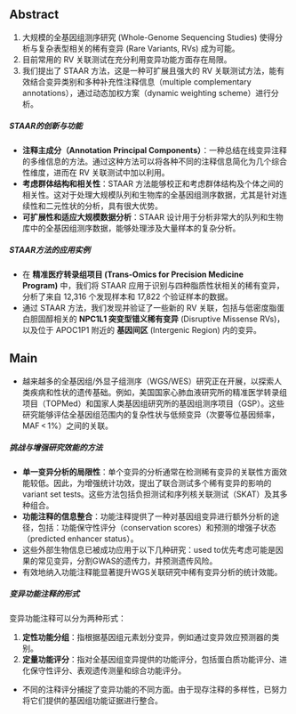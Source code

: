 ## Abstract
1. 大规模的全基因组测序研究 (Whole-Genome Sequencing Studies) 使得分析与复杂表型相关的稀有变异 (Rare Variants, RVs) 成为可能。
2. 目前常用的 RV 关联测试在充分利用变异功能方面存在局限。
3. 我们提出了 STAAR 方法，这是一种可扩展且强大的 RV 关联测试方法，能有效结合变异类别和多种补充性注释信息（multiple complementary annotations），通过动态加权方案（dynamic weighting scheme）进行分析。
##### STAAR的创新与功能
- **注释主成分（Annotation Principal Components）**：一种总结在线变异注释的多维信息的方法。通过这种方法可以将各种不同的注释信息简化为几个综合性维度，进而在 RV 关联测试中加以利用。
- **考虑群体结构和相关性**：STAAR 方法能够校正和考虑群体结构及个体之间的相关性。这对于处理大规模队列和生物库的全基因组测序数据，尤其是针对连续性和二元性状的分析，具有很大优势。
- **可扩展性和适应大规模数据分析**：STAAR 设计用于分析非常大的队列和生物库中的全基因组测序数据，能够处理涉及大量样本的复杂分析。
##### STAAR方法的应用实例
- 在 **精准医疗转录组项目 (Trans-Omics for Precision Medicine Program)** 中，我们将 STAAR 应用于识别与四种脂质性状相关的稀有变异，分析了来自 12,316 个发现样本和 17,822 个验证样本的数据。
- 通过 STAAR 方法，我们发现并验证了一些新的 RV 关联，包括与低密度脂蛋白胆固醇相关的 **NPC1L1 突变型错义稀有变异** (Disruptive Missense RVs)，以及位于 APOC1P1 附近的 **基因间区** (Intergenic Region) 内的变异。
## Main
- 越来越多的全基因组/外显子组测序（WGS/WES）研究正在开展，以探索人类疾病和性状的遗传基础。例如，美国国家心肺血液研究所的精准医学转录组项目（TOPMed）和国家人类基因组研究所的基因组测序项目（GSP）。这些研究能够评估全基因组范围内的复杂性状与低频变异（次要等位基因频率，MAF < 1%）之间的关联。
##### 挑战与增强研究效能的方法

- **单一变异分析的局限性**：单个变异的分析通常在检测稀有变异的关联性方面效能较低。因此，为增强统计功效，提出了联合测试多个稀有变异的影响的variant set tests。这些方法包括负担测试和序列核关联测试（SKAT）及其多种组合。
- **功能注释的信息整合**：功能注释提供了一种对基因组变异进行额外分析的途径，包括：功能保守性评分（conservation scores）和预测的增强子状态（predicted enhancer status）。
- 这些外部生物信息已被成功应用于以下几种研究：used to优先考虑可能是因果的常见变异，分割GWAS的遗传力，并预测遗传风险。
- 有效地纳入功能注释能显著提升WGS关联研究中稀有变异分析的统计效能。
##### 变异功能注释的形式

变异功能注释可以分为两种形式：

1. **定性功能分组**：指根据基因组元素划分变异，例如通过变异效应预测器的类别。
2. **定量功能评分**：指对全基因组变异提供的功能评分，包括蛋白质功能评分、进化保守性评分、表观遗传测量和综合功能评分。

- 不同的注释评分捕捉了变异功能的不同方面。由于现存注释的多样性，已努力将它们提供的基因组功能证据进行整合。